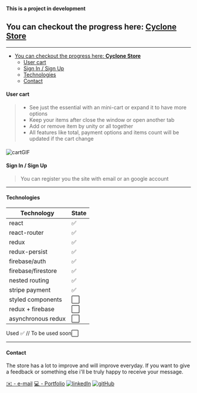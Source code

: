 **This is a project in development**

## You can checkout the progress here: **[Cyclone Store](https://cyclonestore.netlify.app)**

---

- [You can checkout the progress here: **Cyclone Store**](#you-can-checkout-the-progress-here-cyclone-store)
  - [User cart](#user-cart)
  - [Sign In / Sign Up](#sign-in--sign-up)
  - [Technologies](#technologies)
  - [Contact](#contact)

#### User cart

> - See just the essential with an mini-cart or expand it to have more options
> - Keep your items after close the window or open another tab
> - Add or remove item by unity or all together
> - All features like total, payment options and items count will be updated if the cart change

####

![cartGIF](./src/assets/icons/ezgif.com-optimize.gif)

#### Sign In / Sign Up

> You can register you the site with email or an google account

---

#### Technologies

| Technology         | State |
| ------------------ | ----- |
| react              | ✅    |
| react-router       | ✅    |
| redux              | ✅    |
| redux-persist      | ✅    |
| firebase/auth      | ✅    |
| firebase/firestore | ✅    |
| nested routing     | ✅    |
| stripe payment     | ✅    |
| styled components  | ⬜    |
| redux + firebase   | ⬜    |
| asynchronous redux | ⬜    |

Used ✅ // To be used soon⬜

---

#### Contact

The store has a lot to improve and will improve everyday.
If you want to give a feedback or something else i'll be truly happy to receive your message.

[✉️ - e-mail](elizioNeto@protonmail.com)
[💻 - Portfolio](elizionetoportfolio.netlify.app/)
[![linkedIn](https://img.icons8.com/color/25/000000/linkedin.png)](https://www.linkedin.com/in/elizioneto)
[![gitHub](https://img.icons8.com/ios-glyphs/25/000000/github.png)](https://github.com/elizioNeto22)
